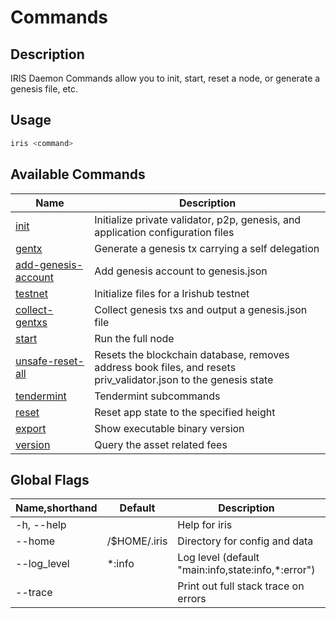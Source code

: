 # Commands

## Description

IRIS Daemon Commands allow you to init, start, reset a node, or generate a genesis file, etc.

## Usage

```bash
iris <command>
```

## Available Commands

| Name                                        | Description                                                  |
| ------------------------------------------- | ------------------------------------------------------------ |
| [init](#init)                               | Initialize private validator, p2p, genesis, and application configuration files |
| [gentx](#gentx)                             | Generate a genesis tx carrying a self delegation             |
| [add-genesis-account](#add-genesis-account) | Add genesis account to genesis.json                          |
| [testnet](#testnet)                         | Initialize files for a Irishub testnet                       |
| [collect-gentxs](#collect-gentxs)           | Collect genesis txs and output a genesis.json file           |
| [start](#start)                             | Run the full node                                            |
| [unsafe-reset-all](#unsafe-reset-all)       | Resets the blockchain database, removes address book files, and resets priv_validator.json to the genesis state |
| [tendermint](#tendermint)                   | Tendermint subcommands                                       |
| [reset](#reset)                             | Reset app state to the specified height                      |
| [export](#export)                           | Show executable binary version                               |
| [version](#version)                         | Query the asset related fees                                 |

## Global Flags

| Name,shorthand | Default         | Description                                        | Required | Type   |
| -------------- | --------------- | -------------------------------------------------- | -------- | ------ |
| -h, --help     |                 | Help for iris                                      | False    |        |
| --home         | /$HOME/.iris    | Directory for config and data                      | False    | String |
| --log_level    | \*:info         | Log level (default "main:info,state:info,*:error") | False    | String |
| --trace        |                 | Print out full stack trace on errors               | False    |        |
